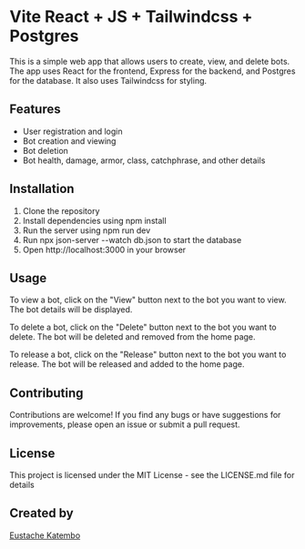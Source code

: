# Vite React + JS + Tailwindcss + Postgres

This is a simple web app that allows users to create, view, and delete bots. The app uses React for the frontend, Express for the backend, and Postgres for the database. It also uses Tailwindcss for styling.

## Features

- User registration and login
- Bot creation and viewing
- Bot deletion
- Bot health, damage, armor, class, catchphrase, and other details

## Installation

1. Clone the repository
2. Install dependencies using npm install
3. Run the server using npm run dev
4. Run npx json-server --watch db.json to start the database
4. Open http://localhost:3000 in your browser

## Usage

To view a bot, click on the "View" button next to the bot you want to view. The bot details will be displayed.

To delete a bot, click on the "Delete" button next to the bot you want to delete. The bot will be deleted and removed from the home page.

To release a bot, click on the "Release" button next to the bot you want to release. The bot will be released and added to the home page.

## Contributing

Contributions are welcome! If you find any bugs or have suggestions for improvements, please open an issue or submit a pull request.

## License

This project is licensed under the MIT License - see the LICENSE.md file for details


## Created by

[Eustache Katembo](https://github.com/eustachekamala)
  
